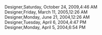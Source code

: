 ﻿Designer,Saturday, October 24, 2009,4:46 AM  Designer,Friday, March 11, 2005,12:26 AM  Designer,Monday, June 21, 2004,12:26 AM  Designer,Tuesday, April 6, 2004,4:47 PM  Designer,Monday, April 5, 2004,6:54 PM